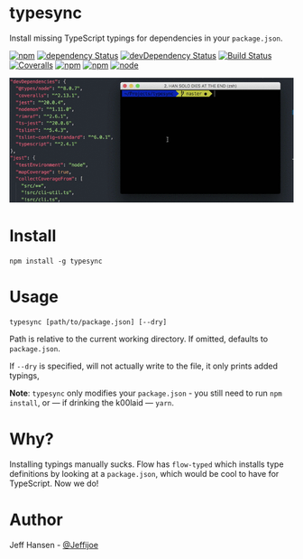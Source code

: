 # typesync

Install missing TypeScript typings for dependencies in your `package.json`.

[![npm](https://img.shields.io/npm/v/typesync.svg?maxAge=1000)](https://www.npmjs.com/package/typesync)
[![dependency Status](https://img.shields.io/david/jeffijoe/typesync.svg?maxAge=1000)](https://david-dm.org/jeffijoe/typesync)
[![devDependency Status](https://img.shields.io/david/dev/jeffijoe/typesync.svg?maxAge=1000)](https://david-dm.org/jeffijoe/typesync)
[![Build Status](https://img.shields.io/travis/jeffijoe/typesync.svg?maxAge=1000)](https://travis-ci.org/jeffijoe/typesync)
[![Coveralls](https://img.shields.io/coveralls/jeffijoe/typesync.svg?maxAge=1000)](https://coveralls.io/github/jeffijoe/typesync)
[![npm](https://img.shields.io/npm/dt/typesync.svg?maxAge=1000)](https://www.npmjs.com/package/typesync)
[![npm](https://img.shields.io/npm/l/typesync.svg?maxAge=1000)](https://github.com/jeffijoe/typesync/blob/master/LICENSE.md)
[![node](https://img.shields.io/node/v/typesync.svg?maxAge=1000)](https://www.npmjs.com/package/typesync)

![TypeSync](/typesync.gif)

# Install

```
npm install -g typesync
```

# Usage

```
typesync [path/to/package.json] [--dry]
```

Path is relative to the current working directory. If omitted, defaults to `package.json`.

If `--dry` is specified, will not actually write to the file, it only prints added typings,

**Note**: `typesync` only modifies your `package.json` - you still need to run `npm install`, or — if drinking the k00laid — `yarn`.

# Why?

Installing typings manually sucks. Flow has `flow-typed` which installs type definitions by looking at a `package.json`, which would be cool to have for TypeScript. Now we do!

# Author

Jeff Hansen - [@Jeffijoe](https://twitter.com/jeffijoe)
